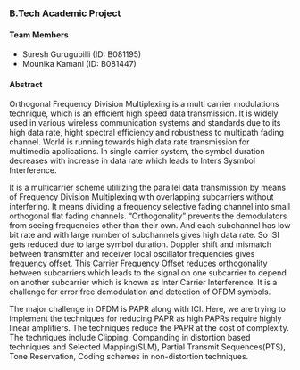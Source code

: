 ### B.Tech Academic Project ###

#### Team Members ####

* Suresh Gurugubilli (ID: B081195)
* Mounika Kamani (ID: B081447)


#### Abstract ####
Orthogonal Frequency Division Multiplexing is a multi carrier modulations technique, which is an efficient high speed data transmission. It is widely used in various wireless communication systems and standards due to its high data rate, hight spectral efficiency and robustness to multipath fading channel. World is running towards high data rate transmission for multimedia applications. In single carrier system, the symbol duration decreases with increase in data rate which leads to Inters Sysmbol Interference.

It is a multicarrier scheme utililzing the parallel data transmission by means of Frequency Division Multiplexing with overlapping subcarriers without interfering. It means dividing a frequency selective fading channel into small orthogonal flat fading channels. “Orthogonality” prevents the demodulators from seeing frequencies other than their own. And each subchannel has low bit rate and with large number of  subchannels gives high data rate. So ISI gets reduced due to large symbol duration. Doppler shift and mismatch between transmitter and receiver local oscillator frequencies gives frequency offset. This Carrier Frequency Offset reduces orthogonality between subcarriers which leads to the signal on one subcarrier to depend on another subcarrier which is known as Inter Carrier Interference. It is a challenge for error free demodulation and detection of OFDM symbols.

The major challenge in OFDM is PAPR along with ICI. Here, we are trying to implement the techniques for reducing PAPR as high PAPRs require highly linear amplifiers. The techniques reduce the PAPR at the cost of complexity. The techniques include Clipping, Companding in distortion based techniques and Selected Mapping(SLM), Partial Transmit Sequences(PTS), Tone Reservation, Coding schemes in non-distortion techniques.
